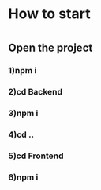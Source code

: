 <h1>How to start<h1>

<h2>Open the project</h2>
<h3>1)npm i<h3>
<h3>2)cd Backend<h3>
<h3>3)npm i<h3> 
<h3>4)cd .. <h3>
<h3>5)cd Frontend<h3>
<h3>6)npm i<h3> 

